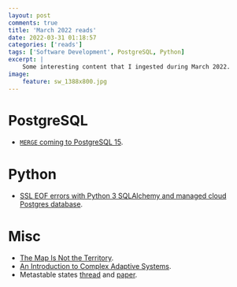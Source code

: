 ```yaml
---
layout: post
comments: true
title: 'March 2022 reads'
date: 2022-03-31 01:18:57
categories: ['reads']
tags: ['Software Development', PostgreSQL, Python]
excerpt: |
    Some interesting content that I ingested during March 2022.
image:
    feature: sw_1388x800.jpg
---
```


# PostgreSQL

- [`MERGE` coming to PostgreSQL 15](https://www.postgresql.org/docs/devel/sql-merge.html).

# Python

- [SSL EOF errors with Python 3 SQLAlchemy and managed cloud Postgres database](https://blog.stigok.com/2021/02/28/sqlalchemy-postgres-ssl-eof-detected.html).

# Misc

- [The Map Is Not the Territory](https://fs.blog/map-and-territory).
- [An Introduction to Complex Adaptive Systems](https://fs.blog/introduction-to-complex-adaptive-systems).
- Metastable states [thread](https://twitter.com/wilton_quinn/status/1506825517474869252) and [paper](https://sigops.org/s/conferences/hotos/2021/papers/hotos21-s11-bronson.pdf).
